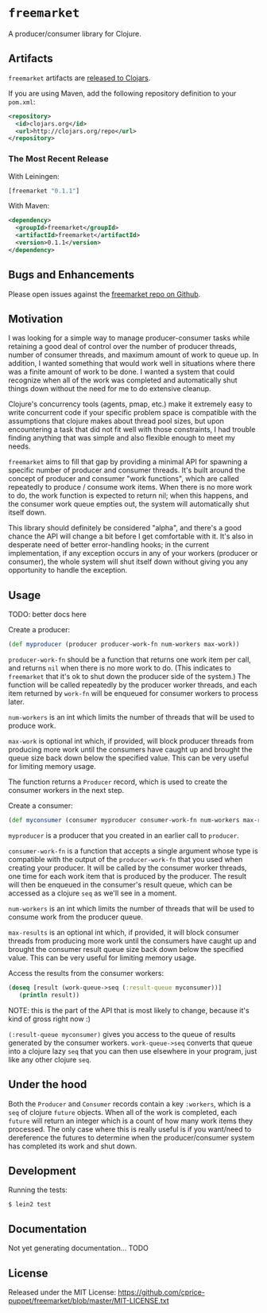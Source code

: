 # `freemarket`

A producer/consumer library for Clojure.

## Artifacts

`freemarket` artifacts are [released to Clojars](https://clojars.org/freemarket/freemarket).

If you are using Maven, add the following repository definition to your `pom.xml`:

``` xml
<repository>
  <id>clojars.org</id>
  <url>http://clojars.org/repo</url>
</repository>
```

### The Most Recent Release

With Leiningen:

``` clj
[freemarket "0.1.1"]
```

With Maven:

``` xml
<dependency>
  <groupId>freemarket</groupId>
  <artifactId>freemarket</artifactId>
  <version>0.1.1</version>
</dependency>
```

## Bugs and Enhancements

Please open issues against the [freemarket repo on Github](https://github.com/cprice-puppet/freemarket/issues).

## Motivation

I was looking for a simple way to manage producer-consumer tasks while retaining a good deal of control over the number of producer threads, number of consumer threads, and maximum amount of work to queue up.  In addition, I wanted something that would work well in situations where there was a finite amount of work to be done.  I wanted a system that could recognize when all of the work was completed and automatically shut things down without the need for me to do extensive cleanup.

Clojure's concurrency tools (agents, pmap, etc.) make it extremely easy to write concurrent code if your specific problem space is compatible with the assumptions that clojure makes about thread pool sizes, but upon encountering a task that did not fit well with those constraints, I had trouble finding anything that was simple and also flexible enough to meet my needs.

 `freemarket` aims to fill that gap by providing a minimal API for spawning a specific number of producer and consumer threads.  It's built around the concept of producer and consumer "work functions", which are called repeatedly to produce / consume work items.  When there is no more work to do, the work function is expected to return nil; when this happens, and the consumer work queue empties out, the system will automatically shut itself down.
 
This library should definitely be considered "alpha", and there's a good chance the API will change a bit before I get comfortable with it.  It's also in desperate need of better error-handling hooks; in the current implementation, if any exception occurs in any of your workers (producer or consumer), the whole system will shut itself down without giving you any opportunity to handle the exception.

## Usage

TODO: better docs here

Create a producer:

``` clojure
(def myproducer (producer producer-work-fn num-workers max-work))
```

`producer-work-fn` should be a function that returns one work item per call, and returns `nil` when there is no more work to do.  (This indicates to `freemarket` that it's ok to shut down the producer side of the system.)  The function will be called repeatedly by the producer worker threads, and each item returned by `work-fn` will be enqueued for consumer workers to process later.

`num-workers` is an int which limits the number of threads that will be used to produce work.

`max-work` is optional int which, if provided, will block producer threads from producing more work until the consumers have caught up and brought the queue size back down below the specified value.  This can be very useful for limiting memory usage.

 The function returns a `Producer` record, which is used to create the consumer workers in the next step.

 Create a consumer:

 ``` clojure
 (def myconsumer (consumer myproducer consumer-work-fn num-workers max-results))
 ```

 `myproducer` is a producer that you created in an earlier call to `producer`.

 `consumer-work-fn` is a function that accepts a single argument whose type is compatible with the output of the `producer-work-fn` that you used when creating your producer.  It will be called by the consumer worker threads, one time for each work item that is produced by the producer.  The result will then be enqueued in the consumer's result queue, which can be accessed as a clojure `seq` as we'll see in a moment.

 `num-workers` is an int which limits the number of threads that will be used to consume work from the producer queue.

 `max-results` is an optional int which, if provided, it will block consumer threads from producing more work until the consumers have caught up and brought the consumer result queue size back down below the specified value.  This can be very useful for limiting memory usage.

Access the results from the consumer workers:

 ``` clojure
 (doseq [result (work-queue->seq (:result-queue myconsumer))]
    (println result))
 ```

 NOTE: this is the part of the API that is most likely to change, because it's kind of gross right now :)

 `(:result-queue myconsumer)` gives you access to the queue of results generated by the consumer workers.  `work-queue->seq` converts that queue into a clojure lazy `seq` that you can then use elsewhere in your program, just like any other clojure `seq`.


## Under the hood

Both the `Producer` and `Consumer` records contain a key `:workers`, which is a `seq` of clojure `future` objects.  When all of the work is completed, each `future` will return an integer which is a count of how many work items they processed.  The only case where this is really useful is if you want/need to dereference the futures to determine when the producer/consumer system has completed its work and shut down.

## Development

Running the tests:

    $ lein2 test

## Documentation

Not yet generating documentation... TODO

## License

Released under the MIT License: <https://github.com/cprice-puppet/freemarket/blob/master/MIT-LICENSE.txt>
